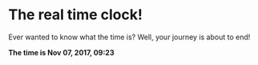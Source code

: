 # The real time clock!

Ever wanted to know what the time is? Well, your journey is about to end!

**The time is Nov 07, 2017, 09:23**